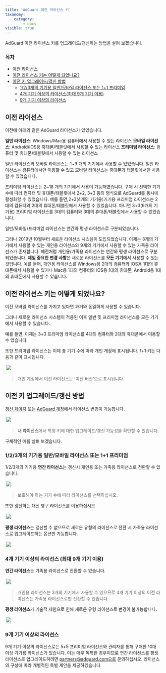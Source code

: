 ```yaml
---
title: 'AdGuard 이전 라이선스 키'
taxonomy:
    category:
        - docs
visible: true
---
```


AdGuard 이전 라이센스 키를 업그레이드/갱신하는 방법을 살펴 보겠습니다.

### 목차
* [이전 라이선스](#about)<br>
* [이전 라이선스 키는 어떻게 되었나요?](#what-happened)<br>
* [이전 키 업그레이드/갱신 방법](#switch)<br>
   * [1/2/3개의 기기용 일반/모바일 라이선스 또는 1+1 프리미엄](#1-2-3)<br> 
   * [4개 기기 이상의 라이선스(최대 9개 기기 이용)](#4-9)<br>
   * [9개 기기 이상의 라이선스](#9-and-more)

<a name="about"></a>
## 이전 라이선스
이전에 아래와 같은 AdGuard 라이선스가 있었습니다. 

**일반 라이선스**: Windows/Mac용 컴퓨터에서 사용할 수 있는 라이선스
**모바일 라이선스**: Android/iOS용 휴대폰/태블릿에서 사용할 수 있는 라이선스
**프리미엄 라이선스**: 컴퓨터 및 휴대폰/태블릿에서 사용할 수 있는 라이선스


일반 라이선스와 모바일 라이선스는 1~9 개의 기기에서 사용할 수 있었습니다. 일반 라이선스는 컴퓨터에서만 이용할 수 있고 모바일 라이선스는 휴대폰과 태블릿에서만 사용할 수 있었습니다.

프리미엄 라이선스는 2~18 개의 기기에서 사용이 가능하였습니다. 구매 시 선택한 기기 수에 따라 컴퓨터 및 휴대폰/태블릿에서 2+2, 3+3 등의 형식으로 AdGuard를 동시에 활성화할 수 있었습니다.
예를 들면,2+2(4개의 기기용)기기용 프리미엄 라이선스는 2대의 컴퓨터와 2대의 휴대폰/태블릿에서 사용할 수 있었습니다. 아니면 3+3(6개의 기기용) 프리미엄 라이선스를 3대의 컴퓨터와 3대의 휴대폰/태블릿에서 사용할 수 있었습니다. 

일반/모바일/프리미엄 라이선스는 연간와 평생 라이선스로 구분되었습니다.

그러나 2019년 10월부터 새로운 라이선스 시스템이 도입되었습니다. 이제는 3개의 기기에서 사용할 수 있는 개인용 라이선스와 9개의 기기에서 사용할 수 있는 가족용 라이선스가 존재합니다. 예전처럼 개인용/가족용 라이선스는 연간와 평생 라이선스로 구분되었습니다.
**제일 중요한 변경 사항**은 새로운 라이선스를 **모든 기기**에서 사용할 수 있는 것입니다. 예를 들어, 개인용 라이선스를 Windows용 2대의 컴퓨터와 iOS용 1대의 휴대폰에서 사용할 수 있거나  Mac용 1대의 컴퓨터와 iOS용 1대의 휴대폰, Android용 1대의 휴대폰에서 사용할 수 있습니다.

<a name="what-happened"></a>
## 이전 라이선스 키는 어떻게 되었나요?

이전 모바일 라이선스를 가지고 있다면 과거와 동일하게 사용할 수 있습니다.

그러나 새로운 라이선스 시스템이 적용된 이후 일반 및 프리미엄 라이선스를 모든 기기에서 사용할 수 있습니다.

예를 들면, 이제는 3+3 프리미엄 라이선스를 4대의 컴퓨터와 2대의 휴대폰에서 이용할 수 있습니다.

또한 프리미엄 라이선스는 이제 총 기기 수에 따라 개인 계정에 표시됩니다. 1+1 키는 다음과 같이 표시됩니다.

<img src="https://cdn.adguard.com/public/Adguard/kb/newscreenshots/En/General/legacy-licenses/1.outdatedlicenses_ko.png" style="border: 1px solid #efefef; max-width: 600px; padding: 2px;">

>개인 계정에서 이전 라이선스는 '이전 버전’으로 표시됩니다.

<a name="switch"></a>
## 이전 키 업그레이드/갱신 방법

[갱신 페이지](https://adguard.com/renew.html) 또는 [AdGuard 계정](https://my.adguard.com/main.html)에서 라이선스 변경이 가능합니다.

<img src="https://cdn.adguard.com/public/Adguard/kb/newscreenshots/En/General/legacy-licenses/2.switch_ko.png" style="border: 1px solid #efefef; max-width: 600px; padding: 2px;">

>**내 라이선스**에서 특정 키에 대한 업그레이드/갱신 가능성을 확인할 수 있습니다.

구체적인 예를 살펴 보겠습니다.

<a name="1-2-3"></a>
### 1/2/3개의 기기용 일반/모바일 라이선스 또는 1+1 프리미엄 

1/2/3개의 기기용 **연간 라이선스**는 갱신시 개인용 또는 가족용 라이선스로 전환할 수 있습니다. 

<img src="https://cdn.adguard.com/public/Adguard/kb/newscreenshots/En/General/legacy-licenses/3.yearly_ko.png" style="border: 1px solid #efefef; max-width: 600px; padding: 2px;">

>보호해야 하는 기기 수에 따라 라이선스를 선택하십시오.

또한 갱신하는 대신 영구 라이선스를 이용하십시오.

<img src="https://cdn.adguard.com/public/Adguard/kb/newscreenshots/En/General/legacy-licenses/4.lifetime_ko.png" style="border: 1px solid #efefef; max-width: 600px; padding: 2px;">

**평생 라이선스**는 갱신할 수 없으므로 새로운 유형의 라이선스로 전환 시 가족용 라이선스로 업그레이드하는 옵션만 가능합니다.

<img src="https://cdn.adguard.com/public/Adguard/kb/newscreenshots/En/General/legacy-licenses/5.lifetimeupgrade_ko.png" style="border: 1px solid #efefef; max-width: 600px; padding: 2px;">

<a name="4-9"></a>

### 4개 기기 이상의 라이선스 (최대 9개 기기 이용)
**연간 라이선스**는 가족용 라이선스로 전환할 수 있습니다.

<img src="https://cdn.adguard.com/public/Adguard/kb/newscreenshots/En/General/legacy-licenses/6.yearly4+devices_ko.png" style="border: 1px solid #efefef; max-width: 600px; padding: 2px;">

>개인용 라이선스는 3개의 기기에서 사용할 수 있으므로 4개 기기 이상의 이전 라이선스는 가족용 라이선스로만 전환할 수 있습니다.

**평생 라이선스**가 기술적 제한으로 인해 새로운 유형 라이선스로 변경이 불가능합니다.

<img src="https://cdn.adguard.com/public/Adguard/kb/newscreenshots/En/General/legacy-licenses/7.lifetime4+devices_ko.png" style="border: 1px solid #efefef; max-width: 600px; padding: 2px;">

<a name="9-and-more"></a>
### 9개 기기 이상의 라이선스
9개 기기 이상의 라이선스로는 5+5 프리미엄 라이선스와 관리자를 통해 구매한 10대 이상 기기용 라이선스가 있습니다. 이는 매우 독특한 경우이므로 연간 라이선스를 평생 라이선스로 업그레이드하려면 partners@adguard.com으로 문의하십시오. 라이선스의 구성에 따라 개별적인 특별 제안을 제공하겠습니다.
